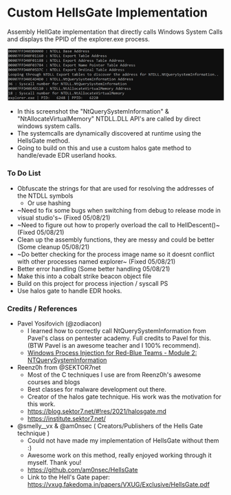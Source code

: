 # Custom HellsGate Implementation
Assembly HellGate implementation that directly calls Windows System Calls and displays the PPID of the explorer.exe process.

![](/images/customHellsGatePoC.png)
+ In this screenshot the "NtQuerySystemInformation" & "NtAllocateVirtualMemory" NTDLL.DLL API's are called by direct windows system calls.
+ The systemcalls are dynamically discovered at runtime using the HellsGate method.
+ Going to build on this and use a custom halos gate method to handle/evade EDR userland hooks.

### To Do List
+ Obfuscate the strings for that are used for resolving the addresses of the NTDLL symbols
  + Or use hashing
+ ~Need to fix some bugs when switching from debug to release mode in visual studio's~ (Fixed 05/08/21)
+ ~Need to figure out how to properly overload the call to HellDescent()~ (Fixed 05/08/21)
+ Clean up the assembly functions, they are messy and could be better (Some cleanup 05/08/21)
+ ~Do better checking for the process image name so it doesnt conflict with other processes named explorer~ (Fixed 05/08/21)
+ Better error handling (Some better handling 05/08/21)
+ Make this into a cobalt strike beacon object file
+ Build on this project for process injection / syscall PS 
+ Use halos gate to handle EDR hooks.

### Credits / References
+ Pavel Yosifovich (@zodiacon)
  + I learned how to correctly call NtQuerySystemInformation from Pavel's class on pentester academy. Full credits to Pavel for this. (BTW Pavel is an awesome teacher and I 100% recommend).
  + [Windows Process Injection for Red-Blue Teams - Module 2: NTQuerySystemInformation](https://www.pentesteracademy.com/video?id=1634)
+ Reenz0h from @SEKTOR7net
  + Most of the C techniques I use are from Reenz0h's awesome courses and blogs 
  + Best classes for malware development out there.
  + Creator of the halos gate technique. His work was the motivation for this work.
  + https://blog.sektor7.net/#!res/2021/halosgate.md 
  + https://institute.sektor7.net/
+ @smelly__vx & @am0nsec ( Creators/Publishers of the Hells Gate technique )
  + Could not have made my implementation of HellsGate without them :)
  + Awesome work on this method, really enjoyed working through it myself. Thank you!
  + https://github.com/am0nsec/HellsGate 
  + Link to the Hell's Gate paper: https://vxug.fakedoma.in/papers/VXUG/Exclusive/HellsGate.pdf
